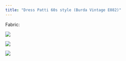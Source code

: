 ```yaml
---
title: "Dress Patti 60s style (Burda Vintage E082)"
---
```


Fabric:

![](projects/attachments/DSCF7930.jpg)

![](projects/attachments/DSCF7933.jpg)

![](projects/attachments/DSCF7936.jpg)